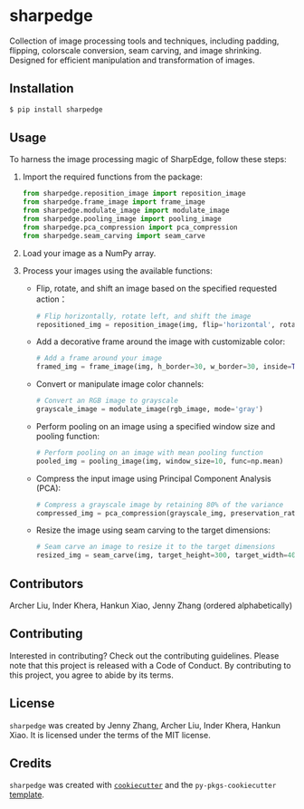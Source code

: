 # sharpedge

Collection of image processing tools and techniques, including padding, flipping, colorscale conversion, seam carving, and image shrinking. Designed for efficient manipulation and transformation of images.

## Installation

```bash
$ pip install sharpedge
```

## Usage

To harness the image processing magic of SharpEdge, follow these steps:

1. Import the required functions from the package:

    ```python
    from sharpedge.reposition_image import reposition_image
    from sharpedge.frame_image import frame_image
    from sharpedge.modulate_image import modulate_image
    from sharpedge.pooling_image import pooling_image
    from sharpedge.pca_compression import pca_compression
    from sharpedge.seam_carving import seam_carve
    ```

2. Load your image as a NumPy array.
3. Process your images using the available functions:
   - Flip, rotate, and shift an image based on the specified requested action：

        ```python
        # Flip horizontally, rotate left, and shift the image
        repositioned_img = reposition_image(img, flip='horizontal', rotate='left', shift_x=10, shift_y=20)
        ```

   - Add a decorative frame around the image with customizable color:

        ```python
        # Add a frame around your image
        framed_img = frame_image(img, h_border=30, w_border=30, inside=True, color=255)
        ```

   - Convert or manipulate image color channels:

        ```python
        # Convert an RGB image to grayscale
        grayscale_image = modulate_image(rgb_image, mode='gray')
        ```

   - Perform pooling on an image using a specified window size and pooling function:

        ```python
        # Perform pooling on an image with mean pooling function
        pooled_img = pooling_image(img, window_size=10, func=np.mean)
        ```

   - Compress the input image using Principal Component Analysis (PCA):

        ```python
        # Compress a grayscale image by retaining 80% of the variance
        compressed_img = pca_compression(grayscale_img, preservation_rate=0.8)
        ```

   - Resize the image using seam carving to the target dimensions:

        ```python
        # Seam carve an image to resize it to the target dimensions
        resized_img = seam_carve(img, target_height=300, target_width=400)
        ```

## Contributors

Archer Liu, Inder Khera, Hankun Xiao, Jenny Zhang (ordered alphabetically)

## Contributing

Interested in contributing? Check out the contributing guidelines. Please note that this project is released with a Code of Conduct. By contributing to this project, you agree to abide by its terms.

## License

`sharpedge` was created by Jenny Zhang, Archer Liu, Inder Khera, Hankun Xiao. It is licensed under the terms of the MIT license.

## Credits

`sharpedge` was created with [`cookiecutter`](https://cookiecutter.readthedocs.io/en/latest/) and the `py-pkgs-cookiecutter` [template](https://github.com/py-pkgs/py-pkgs-cookiecutter).
